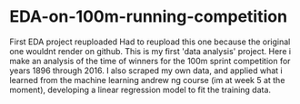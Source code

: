 # EDA-on-100m-running-competition
First EDA project reuploaded
Had to reupload this one because the original one wouldnt render on github.
This is my first 'data analysis' project. Here i make an analysis of the time of winners for the 100m sprint competition for years 1896 through 2016. I also scraped my own data, and applied what i learned from the machine learning andrew ng course (im at week 5 at the moment), developing a linear regression model to fit the training data.
